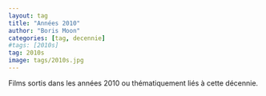 ```yaml
---
layout: tag
title: "Années 2010"
author: "Boris Moon"
categories: [tag, decennie]
#tags: [2010s]
tag: 2010s
image: tags/2010s.jpg
---
```


Films sortis dans les années 2010 ou thématiquement liés à cette décennie.

